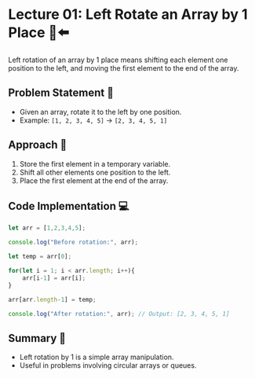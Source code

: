 # Lecture 01: Left Rotate an Array by 1 Place 🔄⬅️

Left rotation of an array by 1 place means shifting each element one position to the left, and moving the first element to the end of the array.

## Problem Statement 🤔

- Given an array, rotate it to the left by one position.
- Example: `[1, 2, 3, 4, 5]` → `[2, 3, 4, 5, 1]`

## Approach 🚀

1. Store the first element in a temporary variable.
2. Shift all other elements one position to the left.
3. Place the first element at the end of the array.

## Code Implementation 💻

```javascript
let arr = [1,2,3,4,5];

console.log("Before rotation:", arr);

let temp = arr[0];

for(let i = 1; i < arr.length; i++){
    arr[i-1] = arr[i]; 
}

arr[arr.length-1] = temp;

console.log("After rotation:", arr); // Output: [2, 3, 4, 5, 1]
```

## Summary 🎉

- Left rotation by 1 is a simple array manipulation.
- Useful in problems involving circular arrays or queues.